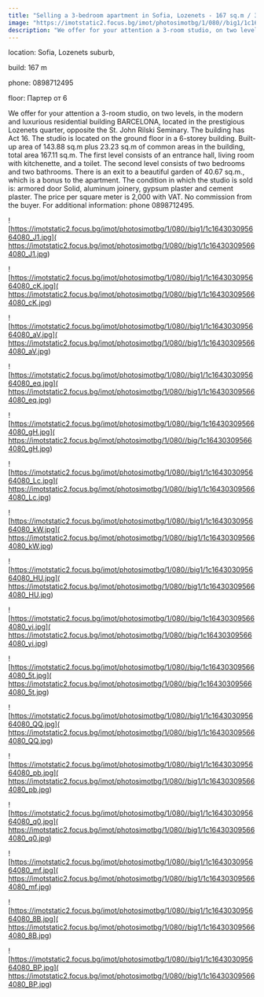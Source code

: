 ```yaml
---
title: "Selling a 3-bedroom apartment in Sofia, Lozenets - 167 sq.m / 350000 EUR :: imot.bg Advertisment"
image: "https://imotstatic2.focus.bg/imot/photosimotbg/1/080//big1/1c164303095664080_DO.jpg"
description: "We offer for your attention a 3-room studio, on two levels, in the modern and luxurious residential building BARCELONA, located in the prestigious Lozenets quarter, opposite the St. John Rilski Seminary. The building has Act 16. The studio is located on the ground floor in a 6-storey building. Built-up area of 143.88 sq.m plus 23.23 sq.m of common areas in the building, total area 167.11 sq.m. The first level consists of an entrance hall, living room with kitchenette, and a toilet. The second level consists of two bedrooms and two bathrooms. There is an exit to a beautiful garden of 40.67 sq.m., which is a bonus to the apartment. The condition in which the studio is sold is: armored door Solid, aluminum joinery, gypsum plaster and cement plaster. The price per square meter is 2,000 with VAT. No commission from the buyer. For additional information: phone 0898712495."
---
```


location: Sofia, Lozenets suburb,

build: 167 m

phone: 0898712495

floor: Партер от 6

We offer for your attention a 3-room studio, on two levels, in the modern and luxurious residential building BARCELONA, located in the prestigious Lozenets quarter, opposite the St. John Rilski Seminary. The building has Act 16. The studio is located on the ground floor in a 6-storey building. Built-up area of 143.88 sq.m plus 23.23 sq.m of common areas in the building, total area 167.11 sq.m. The first level consists of an entrance hall, living room with kitchenette, and a toilet. The second level consists of two bedrooms and two bathrooms. There is an exit to a beautiful garden of 40.67 sq.m., which is a bonus to the apartment. The condition in which the studio is sold is: armored door Solid, aluminum joinery, gypsum plaster and cement plaster. The price per square meter is 2,000 with VAT. No commission from the buyer. For additional information: phone 0898712495.


![https://imotstatic2.focus.bg/imot/photosimotbg/1/080//big1/1c164303095664080_J1.jpg]( https://imotstatic2.focus.bg/imot/photosimotbg/1/080//big1/1c164303095664080_J1.jpg)


![https://imotstatic2.focus.bg/imot/photosimotbg/1/080//big1/1c164303095664080_cK.jpg]( https://imotstatic2.focus.bg/imot/photosimotbg/1/080//big1/1c164303095664080_cK.jpg)


![https://imotstatic2.focus.bg/imot/photosimotbg/1/080//big1/1c164303095664080_aV.jpg]( https://imotstatic2.focus.bg/imot/photosimotbg/1/080//big1/1c164303095664080_aV.jpg)


![https://imotstatic2.focus.bg/imot/photosimotbg/1/080//big1/1c164303095664080_eq.jpg]( https://imotstatic2.focus.bg/imot/photosimotbg/1/080//big1/1c164303095664080_eq.jpg)


![https://imotstatic2.focus.bg/imot/photosimotbg/1/080//big/1c164303095664080_gH.jpg]( https://imotstatic2.focus.bg/imot/photosimotbg/1/080//big/1c164303095664080_gH.jpg)


![https://imotstatic2.focus.bg/imot/photosimotbg/1/080//big1/1c164303095664080_Lc.jpg]( https://imotstatic2.focus.bg/imot/photosimotbg/1/080//big1/1c164303095664080_Lc.jpg)


![https://imotstatic2.focus.bg/imot/photosimotbg/1/080//big1/1c164303095664080_kW.jpg]( https://imotstatic2.focus.bg/imot/photosimotbg/1/080//big1/1c164303095664080_kW.jpg)


![https://imotstatic2.focus.bg/imot/photosimotbg/1/080//big1/1c164303095664080_HU.jpg]( https://imotstatic2.focus.bg/imot/photosimotbg/1/080//big1/1c164303095664080_HU.jpg)


![https://imotstatic2.focus.bg/imot/photosimotbg/1/080//big/1c164303095664080_yi.jpg]( https://imotstatic2.focus.bg/imot/photosimotbg/1/080//big/1c164303095664080_yi.jpg)


![https://imotstatic2.focus.bg/imot/photosimotbg/1/080//big/1c164303095664080_5t.jpg]( https://imotstatic2.focus.bg/imot/photosimotbg/1/080//big/1c164303095664080_5t.jpg)


![https://imotstatic2.focus.bg/imot/photosimotbg/1/080//big1/1c164303095664080_QQ.jpg]( https://imotstatic2.focus.bg/imot/photosimotbg/1/080//big1/1c164303095664080_QQ.jpg)


![https://imotstatic2.focus.bg/imot/photosimotbg/1/080//big1/1c164303095664080_pb.jpg]( https://imotstatic2.focus.bg/imot/photosimotbg/1/080//big1/1c164303095664080_pb.jpg)


![https://imotstatic2.focus.bg/imot/photosimotbg/1/080//big1/1c164303095664080_q0.jpg]( https://imotstatic2.focus.bg/imot/photosimotbg/1/080//big1/1c164303095664080_q0.jpg)


![https://imotstatic2.focus.bg/imot/photosimotbg/1/080//big1/1c164303095664080_mf.jpg]( https://imotstatic2.focus.bg/imot/photosimotbg/1/080//big1/1c164303095664080_mf.jpg)


![https://imotstatic2.focus.bg/imot/photosimotbg/1/080//big1/1c164303095664080_8B.jpg]( https://imotstatic2.focus.bg/imot/photosimotbg/1/080//big1/1c164303095664080_8B.jpg)


![https://imotstatic2.focus.bg/imot/photosimotbg/1/080//big1/1c164303095664080_BP.jpg]( https://imotstatic2.focus.bg/imot/photosimotbg/1/080//big1/1c164303095664080_BP.jpg)


